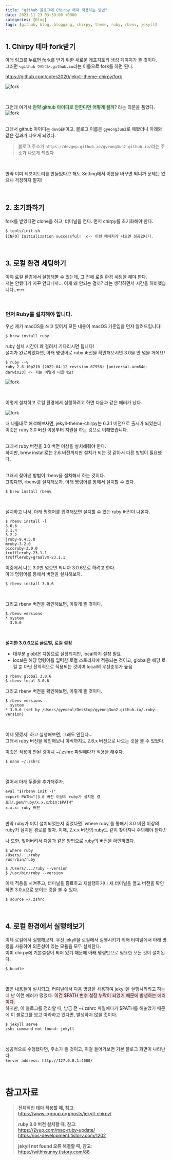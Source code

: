 ```yaml
---
title: "github 블로그에 Chirpy 테마 적용하는 방법"
date: 2023-11-23 03:30:00 +0900
categories: [Blog]
tags: [github, blog, blogging, chirpy, theme, ruby, rbenv, jekyll]
---
```


## **1. Chirpy 테마 fork받기**
아래 링크를 누르면 fork를 받기 위한 새로운 레포지토리 생성 페이지가 뜰 것이다.  
그러면 `<github 아이디>.github.io`라는 이름으로 fork를 하면 된다.  

<https://github.com/cotes2020/jekyll-theme-chirpy/fork>

![fork](../../assets/img/posts/blog/2023-11-23/fork.png)

<br>

그런데 여기서 <span style="background-color: #dcffe4">만약 github 아이디로 안한다면 어떻게 될까?</span> 라는 의문을 품었다.  
![fork](../../assets/img/posts/blog/2023-11-23/thinking.avif)  
<br>

그래서 github 아이디는 `devGEP`이고, 블로그 이름은 `gyeong3un2`로 해봤더니 아래와 같은 결과가 나오게 되었다.  
> 블로그 주소가 `https://devgep.github.io/gyeong3un2.github.io/`라는 주소가 나오게 되었다.  

<br>

만약 이미 레포지토리를 만들었다고 해도 Setting에서 이름을 바꾸면 되니까 문제는 없으니 걱정하지 말자!

<br>

## **2. 초기화하기**
fork를 받았다면 clone을 하고, 터미널을 연다.
먼저 chirpy를 초기화해야 한다.
```shell
$ tools/init.sh
[INFO] Initialization successful!  <-- 이런 메세지가 나오면 성공입니다.
```
<br>

## **3. 로컬 환경 세팅하기**
이제 로컬 환경에서 실행해볼 수 있는데, 그 전에 로컬 환경 세팅을 해야 한다.  
저는 안했다가 자꾸 안되니까... 이게 왜 안되는 걸까? 라는 생각하면서 시간을 허비했습니다..ㅠㅠ

<br>

### 먼저 Ruby를 설치해야 합니다.
우선 제가 macOS를 쓰고 있어서 모든 내용이 macOS 기준임을 먼저 알려드립니다!
```shell
$ brew install ruby
```

ruby 설치 시간이 꽤 걸려서 기다리시면 됩니다!  
설치가 완료되었다면, 아래 명령어로 ruby 버전을 확인해보시면 3.0을 안 넘을 거에요!
```shell
$ ruby --v
ruby 2.6.10p210 (2022-04-12 revision 67958) [universal.arm64e-darwin23] <- 저는 이렇게 나왔어요!
```
![fork](../../assets/img/posts/blog/2023-11-23/ruby-version.png)

<br>

이렇게 설치하고 로컬 환경에서 실행하려고 하면 다음과 같은 에러가 났다.

![fork](../../assets/img/posts/blog/2023-11-23/bundle-ruby-version-error.png)

내 나름대로 해석해보자면, jekyll-theme-chirpy는 6.3.1 버전으로 출시가 되었는데, 이것은 ruby 3.0 버전 이상부터 지원을 하는 것으로 이해했습니다.  
<br>

그래서 ruby 버전을 3.0 버전 이상을 설치해줘야 한다.  
하지만, brew install로는 2.6 버전까지만 설치가 되는 것 같아서 다른 방법이 필요했다.  
<br>

그래서 찾아낸 방법이 rbenv을 설치해서 하는 것이다.  
그렇다면, rbenv를 설치해보자. 아래 명령어를 통해서 설치할 수 있다.
```shell
$ brew install rbenv
```
<br>

설치하고 나서, 아래 명령어를 입력해보면 설치할 수 있는 ruby 버전이 나온다.
```shell
$ rbenv install -l
3.0.6
3.1.4
3.2.2
jruby-9.4.5.0
mruby-3.2.0
picoruby-3.0.0
truffleruby-23.1.1
truffleruby+graalvm-23.1.1
```

이중에서 나는 3.0만 넘으면 되니까 3.0.6으로 하려고 한다.   
아래 명령어를 통해서 버전을 설치해보자.
```shell
$ rbenv install 3.0.6
```
<br>

그리고 rbenv 버전을 확인해보면, 이렇게 뜰 것이다.
```shell
$ rbenv versions
* system
  3.0.6
```
<br>

**설치한 3.0.6으로 글로벌, 로컬 설정**
- 대부분 globl은 자동으로 설정되지만, local까지 설정 필요
- local은 해당 명령어를 입력한 로컬 스토리지에 적용되는 것이고, global은 해당 로컬 뿐 아닌 전역적으로 적용되는 것이며 local의 우선순위가 높음
```shell
$ rbenv global 3.0.6
$ rbenv local 3.0.6
```

그리고 rbenv 버전을 확인해보면, 이렇게 뜰 것이다.
```shell
$ rbenv versions
  system
* 3.0.6 (set by /Users/gyeoeul/Desktop/gyeong3un2.github.io/.ruby-version)
```
<br>

이제 됐겠지! 하고 실행해보면, 그래도 안된다...  
그래서 ruby 버전을 확인해보니 아직까지도 2.6.x 버전으로 나오는 것을 볼 수 있었다.

이것은 적용이 안된 것이니 ~/.zshrc 파일에다가 적용을 해주자.  
```shell
$ nano ~/.zshrc
```
<br>

열어서 아래 두줄을 추가해주자. 
```shell
eval "$(rbenv init -)" 
export PATH="[3.0 버전 이상의 ruby가 설치된 경로]/.gem/ruby/x.x.x/bin:$PATH"
x.x.x: ruby 버전
```
<br>
만약 ruby가 어디 설치되었는지 잊었다면 `where ruby`를 통해서 3.0 버전 이상의 ruby가 설치된 경로를 찾자. 이때, 2.x.x 버전의 ruby도 같이 찾아지니 주의해야 한다.‼️  
<br>

나 또한, 잊어버려서 다음과 같은 방법으로 ruby의 버전을 확인하였다.
```shell
$ where ruby
/Users/.../ruby
/usr/bin/ruby

$ /Users/.../ruby --version
$ /usr/bin/ruby --version
```

이제 적용을 시켜주고, 터미널을 종료하고 재실행하거나 새 터미널을 열고 버전을 확인하면 3.0.x으로 보이는 것을 볼 수 있다.
```shell
$ source ~/.zshrc
```
<br>

## **4. 로컬 환경에서 실행해보기**
이제 로컬에서 실행해보자.
우선 jekyll을 로컬에서 실행시키기 위해 터미널에서 아래 명령을 사용하여 의존성이 있는 모듈을 모두 설치한다.  
이미 chirpy에 기본설정이 되어 있기 때문에 아래 명령만으로 필요한 모든 것이 설치된다.
```shell
$ bundle
```
<br>

많은 내용들이 설치되고, 터미널에서 다음 명령을 사용하여 jekyll을 실행시키려고 하는데 난 이런 에러가 떴었다. <span style="background-color: #ffdce0">이건 $PATH 변수 설정 누락이 되었기 때문에 발생하는 에러이다.</span>  
하지만, 이 블로그를 정리할 때, 방금 전 ~/.zshrc 파일에다가 $PATH를 해놓았기 때문에 이 블로그를 보고 따라하고 있다면, 발생하지 않을 것이다.
```shell
$ jekyll serve
zsh: command not found: jekyll
```
<br>

성공적으로 수행됐다면, 주소가 뜰 것이고, 이걸 들어가보면 기본 블로그 화면이 나타난다.  
`Server address: http://127.0.0.1:4000/`

<br>

# **참고자료**
> **전체적인 테마 적용할 때, 참고**:  
> <https://www.irgroup.org/posts/jekyll-chirpy/>
>
> **ruby 3.0 버전 설치할 때, 참고**:  
> <https://2vup.com/mac-ruby-update/>  
> <https://ios-development.tistory.com/1202>
>
> **jekyll not found 오류 해결할 때, 참고**:  
> <https://withhsunny.tistory.com/88>